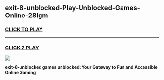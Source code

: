 
## exit-8-unblocked-Play-Unblocked-Games-Online-28lgm
<h3>
<a href="https://premium76.site?title=exit-8-unblocked&ref=25A">CLICK TO PLAY</a></h3>
<hr>

<h3>
<a href="https://premium76.site?title=exit-8-unblocked&ref=25A">CLICK 2 PLAY</a>
  
</h3>

<a href="https://premium76.site?title=exit-8-unblocked&ref=25A"><img src="https://clearcache.store/games.png"></a>


**exit-8-unblocked games unblocked: Your Gateway to Fun and Accessible Online Gaming**
